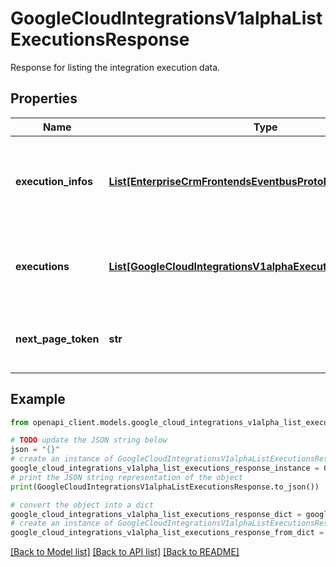 # GoogleCloudIntegrationsV1alphaListExecutionsResponse

Response for listing the integration execution data.

## Properties

Name | Type | Description | Notes
------------ | ------------- | ------------- | -------------
**execution_infos** | [**List[EnterpriseCrmFrontendsEventbusProtoEventExecutionInfo]**](EnterpriseCrmFrontendsEventbusProtoEventExecutionInfo.md) | Required. The detailed information of requested executions. | [optional] 
**executions** | [**List[GoogleCloudIntegrationsV1alphaExecution]**](GoogleCloudIntegrationsV1alphaExecution.md) | The detailed information of requested executions | [optional] 
**next_page_token** | **str** | The token used to retrieve the next page results. | [optional] 

## Example

```python
from openapi_client.models.google_cloud_integrations_v1alpha_list_executions_response import GoogleCloudIntegrationsV1alphaListExecutionsResponse

# TODO update the JSON string below
json = "{}"
# create an instance of GoogleCloudIntegrationsV1alphaListExecutionsResponse from a JSON string
google_cloud_integrations_v1alpha_list_executions_response_instance = GoogleCloudIntegrationsV1alphaListExecutionsResponse.from_json(json)
# print the JSON string representation of the object
print(GoogleCloudIntegrationsV1alphaListExecutionsResponse.to_json())

# convert the object into a dict
google_cloud_integrations_v1alpha_list_executions_response_dict = google_cloud_integrations_v1alpha_list_executions_response_instance.to_dict()
# create an instance of GoogleCloudIntegrationsV1alphaListExecutionsResponse from a dict
google_cloud_integrations_v1alpha_list_executions_response_from_dict = GoogleCloudIntegrationsV1alphaListExecutionsResponse.from_dict(google_cloud_integrations_v1alpha_list_executions_response_dict)
```
[[Back to Model list]](../README.md#documentation-for-models) [[Back to API list]](../README.md#documentation-for-api-endpoints) [[Back to README]](../README.md)


